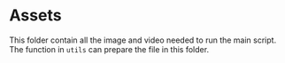 # Assets

This folder contain all the image and video needed to run the main script. The function in `utils` can prepare the file in this folder.
